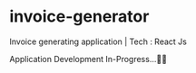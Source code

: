 # invoice-generator
Invoice generating application | Tech : React Js

Application Development In-Progress...👨‍💻
